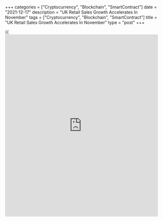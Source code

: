 +++
categories = ["Cryptocurrency", "Blockchain", "SmartContract"]
date = "2021-12-17"
description = "UK Retail Sales Growth Accelerates In November"
tags = ["Cryptocurrency", "Blockchain", "SmartContract"]
title = "UK Retail Sales Growth Accelerates In November"
type = "post"
+++

{{<iframe id="large-banner" src="https://www.bounty.group/#slide=25.0" width="100%" height="600" scrolling="no" style="border: 0px solid rgb(216, 221, 230); border-radius: 3px;">}}

UK retail sales growth accelerated in November, data from the Office for
National Statistics showed on Friday.

The retail sales volume grew 1.4 percent month-on-month in November,
faster than the 1.1 percent increase seen in October and also
economists' forecast of +0.8 percent.

Meanwhile, the monthly growth in retail sales, excluding auto fuel,
eased to 1.1 percent from 2 percent in October. Sales were forecast to
climb 0.8 percent.

Food store sales fell 0.2 percent, while non-food stores sales volumes
rose 2.0 percent, because of the 2.9 percent growth in clothing stores.
Automotive fuel sales volumes gained 3.7 percent.

On a yearly basis, retail sales grew 4.7 percent, in contrast to the 1.5
percent fall in October. Economists had forecast an annual increase of
4.2 percent.

Excluding auto fuel, retail sales were up 2.7 percent, reversing a 2.1
percent drop in the prior month and also better than the economists'
forecast of +2.4 percent.

For comments and feedback [contact](https://www.playgroundfx.com/contact/): editorial@rtt[news](https://www.letsplayfx.com/blog/forex-news-website/).com

[Economic News][1]

 **What parts of the world are seeing the best (and worst) economic
performances lately? Click[here][2] to check out our [Econ Scorecard][2]
and find out! See up-to-the-moment [ranking](https://www.playgroundfx.com/blog/crypto-exchange-ranking/)s for the best and worst
performers in [GDP][3], [unemployment rate][4], [inflation][5] and much
more.**

   1. www.rtt[news](https://www.letsplayfx.com/blog/forex-news-website/).com/Content/EconomicNews.aspx
   2. www.rtt[news](https://www.letsplayfx.com/blog/forex-news-website/).com/economic-scorecard/world-rank/PPI/highest-performance.aspx
   3. www.rtt[news](https://www.letsplayfx.com/blog/forex-news-website/).com/economic-scorecard/world-rank/GDP/highest-performance.aspx
   4. www.rtt[news](https://www.letsplayfx.com/blog/forex-news-website/).com/economic-scorecard/world-rank/unemployment-rate/lowest-performance.aspx
   5. www.rtt[news](https://www.letsplayfx.com/blog/forex-news-website/).com/economic-scorecard/world-rank/CPI/highest-performance.aspx